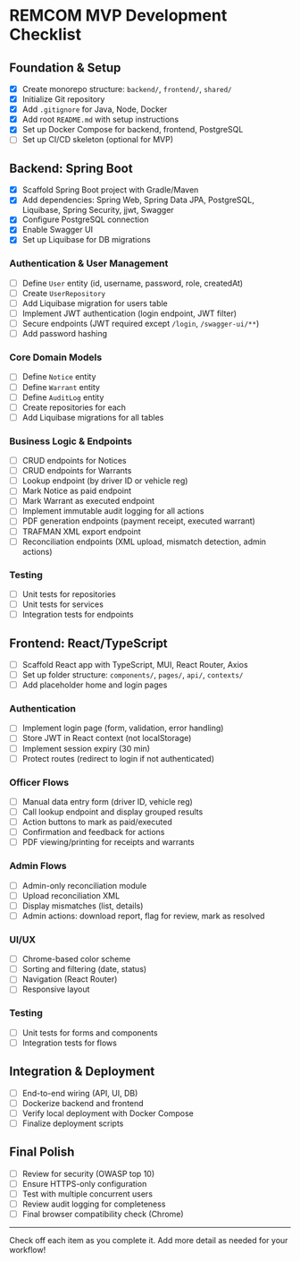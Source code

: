# REMCOM MVP Development Checklist

## Foundation & Setup
- [x] Create monorepo structure: `backend/`, `frontend/`, `shared/`
- [x] Initialize Git repository
- [x] Add `.gitignore` for Java, Node, Docker
- [x] Add root `README.md` with setup instructions
- [x] Set up Docker Compose for backend, frontend, PostgreSQL
- [ ] Set up CI/CD skeleton (optional for MVP)

## Backend: Spring Boot
- [x] Scaffold Spring Boot project with Gradle/Maven
- [x] Add dependencies: Spring Web, Spring Data JPA, PostgreSQL, Liquibase, Spring Security, jjwt, Swagger
- [x] Configure PostgreSQL connection
- [x] Enable Swagger UI
- [x] Set up Liquibase for DB migrations

### Authentication & User Management
- [ ] Define `User` entity (id, username, password, role, createdAt)
- [ ] Create `UserRepository`
- [ ] Add Liquibase migration for users table
- [ ] Implement JWT authentication (login endpoint, JWT filter)
- [ ] Secure endpoints (JWT required except `/login`, `/swagger-ui/**`)
- [ ] Add password hashing

### Core Domain Models
- [ ] Define `Notice` entity
- [ ] Define `Warrant` entity
- [ ] Define `AuditLog` entity
- [ ] Create repositories for each
- [ ] Add Liquibase migrations for all tables

### Business Logic & Endpoints
- [ ] CRUD endpoints for Notices
- [ ] CRUD endpoints for Warrants
- [ ] Lookup endpoint (by driver ID or vehicle reg)
- [ ] Mark Notice as paid endpoint
- [ ] Mark Warrant as executed endpoint
- [ ] Implement immutable audit logging for all actions
- [ ] PDF generation endpoints (payment receipt, executed warrant)
- [ ] TRAFMAN XML export endpoint
- [ ] Reconciliation endpoints (XML upload, mismatch detection, admin actions)

### Testing
- [ ] Unit tests for repositories
- [ ] Unit tests for services
- [ ] Integration tests for endpoints

## Frontend: React/TypeScript
- [ ] Scaffold React app with TypeScript, MUI, React Router, Axios
- [ ] Set up folder structure: `components/`, `pages/`, `api/`, `contexts/`
- [ ] Add placeholder home and login pages

### Authentication
- [ ] Implement login page (form, validation, error handling)
- [ ] Store JWT in React context (not localStorage)
- [ ] Implement session expiry (30 min)
- [ ] Protect routes (redirect to login if not authenticated)

### Officer Flows
- [ ] Manual data entry form (driver ID, vehicle reg)
- [ ] Call lookup endpoint and display grouped results
- [ ] Action buttons to mark as paid/executed
- [ ] Confirmation and feedback for actions
- [ ] PDF viewing/printing for receipts and warrants

### Admin Flows
- [ ] Admin-only reconciliation module
- [ ] Upload reconciliation XML
- [ ] Display mismatches (list, details)
- [ ] Admin actions: download report, flag for review, mark as resolved

### UI/UX
- [ ] Chrome-based color scheme
- [ ] Sorting and filtering (date, status)
- [ ] Navigation (React Router)
- [ ] Responsive layout

### Testing
- [ ] Unit tests for forms and components
- [ ] Integration tests for flows

## Integration & Deployment
- [ ] End-to-end wiring (API, UI, DB)
- [ ] Dockerize backend and frontend
- [ ] Verify local deployment with Docker Compose
- [ ] Finalize deployment scripts

## Final Polish
- [ ] Review for security (OWASP top 10)
- [ ] Ensure HTTPS-only configuration
- [ ] Test with multiple concurrent users
- [ ] Review audit logging for completeness
- [ ] Final browser compatibility check (Chrome)

---

Check off each item as you complete it. Add more detail as needed for your workflow!

